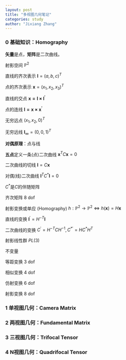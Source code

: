 ```yaml
---
layout: post
title: "多视图几何笔记"
categories: study
author: "Jixiang Zhang"
---
```


### 0 基础知识：Homography

**矢量**是点，**矩阵**是二次曲线。

射影空间 $\mathbb{P}^2$

直线的齐次表示 $\mathbf{l}=(a,b,c)^T$

点的齐次表示 $\mathbf{x}=(x_1,x_2,x_3)^T$

直线的交点 $\mathbf{x=l \times l^{\prime}}$

点的连线 $\mathbf{l=x \times x^{\prime}}$

无穷远点 $(x_1,x_2,0)^T$

无穷远线 $\mathbf{I}_{\infty}=(0,0,1)^T$

**对偶原理**：点与线

**五点**定义一条(点)二次曲线 $\mathbf{x}^TC\mathbf{x}=0$

二次曲线的切线 $\mathbf{l}=C\mathbf{x}$

对偶(线)二次曲线 $\mathbf{l}^TC^{*}\mathbf{l}=0$

$C^*$是$C$的伴随矩阵

齐次矩阵 8 dof

射影变换或单应 (Homography) $h: \mathbb{P}^2 \to \mathbb{P}^2 \Leftrightarrow h(\mathbf{x})=H\mathbf{x}$

直线的变换 $\mathbf{l}^{\prime}=H^{-T}\mathbf{l}$

二次曲线的变换 $C^{\prime}=H^{-T}CH^{-1}, C^{*\prime}=HC^{*}H^{T}$

射影线性群 $PL(3)$

不变量

等距变换 3 dof

相似变换 4 dof

仿射变换 6 dof

射影变换 8 dof

### 1 单视图几何：Camera Matrix

### 2 两视图几何：Fundamental Matrix

### 3 三视图几何：Trifocal Tensor

### 4 N视图几何：Quadrifocal Tensor
